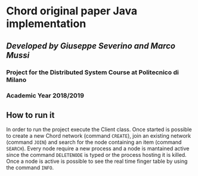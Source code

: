 # Chord original paper Java implementation
## *Developed by Giuseppe Severino and Marco Mussi*
### Project for the Distributed System Course at Politecnico di Milano
### Academic Year 2018/2019

## **How to run it**
In order to run the project execute the Client class.
Once started is possible to create a new Chord network (command `CREATE`), join an existing network (command `JOIN`) and search for the node containing an item (command `SEARCH`).
Every node require a new process and a node is mantained active since the command `DELETENODE` is typed or the process hosting it is killed.
Once a node is active is possible to see the real time finger table by using the command `INFO`.